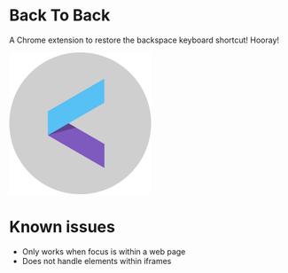 # Back To Back
A Chrome extension to restore the backspace keyboard shortcut! Hooray!

![icon](ico/256.png)

# Known issues
- Only works when focus is within a web page
- Does not handle elements within iframes
